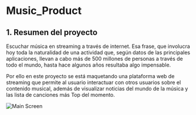 # Music_Product

## 1. Resumen del proyecto

Escuchar música en streaming a través de internet. Esa frase, que involucra hoy toda la naturalidad de una actividad que, según datos de las principales aplicaciones, llevan a cabo más de 500 millones de personas a través de todo el mundo, hasta hace algunos años resultaba algo impensable.

Por ello en este proyecto se está maquetando una plataforma web de streaming que permite al usuario interactuar con otros usuarios sobre el contenido musical, además de visualizar noticias del mundo de la música y las lista de canciones más Top del momento.

![Main Screen](https://i.ibb.co/C7byZ2T/Captura-de-pantalla-2021-10-27-a-las-21-58-16.png)
